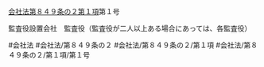 [会社法第８４９条の２第１項](会社法＿＿＿＿第８４９条の２第１項)第１号

監査役設置会社　監査役（監査役が二人以上ある場合にあっては、各監査役）


#会社法
#会社法/第８４９条の２
#会社法/第８４９条の２/第１項
#会社法/第８４９条の２/第１項/第１号
